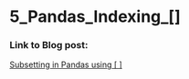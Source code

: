 # 5_Pandas_Indexing_[]

### Link to Blog post:
[Subsetting in Pandas using \[ \]](https://www.leeweimin.com/2018/11/29/subsetting-in-pandas-using/)
